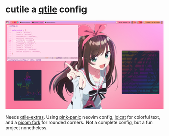 # cutile a [qtile](http://www.qtile.org/) config
![image](pink-desktop.png)

Needs [qtile-extras](https://qtile-extras.readthedocs.io/en/latest/index.html).
Using [pink-panic](https://github.com/scysta/pink-panic.nvim) neovim config,
[lolcat](https://github.com/busyloop/lolcat) for colorful text, and a [picom fork](https://github.com/jonaburg/picom)
for rounded corners. Not a complete config, but a fun project nonetheless.
